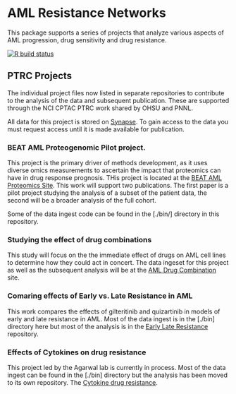 # AML Resistance Networks

This package supports a series of projects that analyze various aspects of AML progression, drug sensitivity and drug resistance. 

<!-- badges: start -->
[![R build status](https://github.com/sgosline/amlresistancenetworks/workflows/R-CMD-check/badge.svg)](https://github.com/sgosline/amlresistancenetworks/actions)
<!-- badges: end -->

## PTRC Projects

The individual project files now listed in separate repositories to contribute to the analysis of the data and subsequent publication. These are supported through the NCI CPTAC PTRC work shared by OHSU and PNNL. 

All data for this project is stored on [Synapse](http://synapse.org/ptrc). To gain access to the data you must request access until it is made available for publication.

### BEAT AML Proteogenomic Pilot project.
This project is the primary driver of methods development, as it uses diverse omics measurements to ascertain the impact that proteomics can have in drug response prognosis. THis project is located at the [BEAT AML Proteomics Site](http://github.com/sgosline/beatAMLproteomics). This work will support two publications. The first paper is a pilot project studying the analysis of a subset of the patient data, the second will be a broader analysis of the full cohort.

Some of the data ingest code can be found in the [./bin/] directory in this repository. 

### Studying the effect of drug combinations
This study will focus on the the immediate effect of drugs on AML cell lines to determine how they could act in concert. The data ingeset for this project as well as the subsequent analysis will be at the [AML Drug Combination]() site. 


### Comaring effects of Early vs. Late Resistance in AML
This work compares the effects of gilteritinib and quizartinib in models of early and late resistance in AML. Most of the data ingest is in the [./bin] directory here but most of the analysis is in the [Early Late Resistance](https://github.com/sgosline/earlyLateAMLresistance) repository.

### Effects of Cytokines on drug resistance
This project led by the Agarwal lab is currently in process. Most of the data ingest can be found in the [./bin] directory but the analysis has been moved to its own repository. The [Cytokine drug resistance](https://github.com/sgosline/cytokineDrugResistance).



